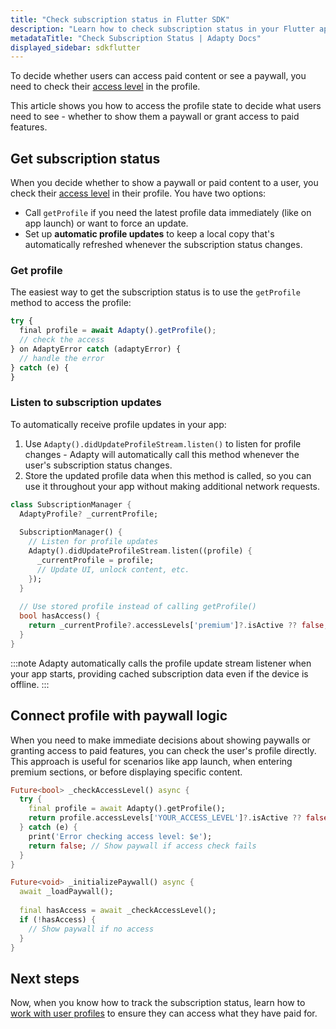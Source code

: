 ```yaml
---
title: "Check subscription status in Flutter SDK"
description: "Learn how to check subscription status in your Flutter app with Adapty."
metadataTitle: "Check Subscription Status | Adapty Docs"
displayed_sidebar: sdkflutter
---
```


To decide whether users can access paid content or see a paywall, you need to check their [access level](access-level.md) in the profile.

This article shows you how to access the profile state to decide what users need to see - whether to show them a paywall or grant access to paid features.

## Get subscription status

When you decide whether to show a paywall or paid content to a user, you check their [access level](access-level.md) in their profile. You have two options:

- Call `getProfile` if you need the latest profile data immediately (like on app launch) or want to force an update.
- Set up **automatic profile updates** to keep a local copy that's automatically refreshed whenever the subscription status changes.

### Get profile

The easiest way to get the subscription status is to use the `getProfile` method to access the profile:

```javascript showLineNumbers
try {
  final profile = await Adapty().getProfile();
  // check the access
} on AdaptyError catch (adaptyError) {
  // handle the error
} catch (e) {
}
```

### Listen to subscription updates

To automatically receive profile updates in your app:

1. Use `Adapty().didUpdateProfileStream.listen()` to listen for profile changes - Adapty will automatically call this method whenever the user's subscription status changes.
2. Store the updated profile data when this method is called, so you can use it throughout your app without making additional network requests.

```dart
class SubscriptionManager {
  AdaptyProfile? _currentProfile;
  
  SubscriptionManager() {
    // Listen for profile updates
    Adapty().didUpdateProfileStream.listen((profile) {
      _currentProfile = profile;
      // Update UI, unlock content, etc.
    });
  }
  
  // Use stored profile instead of calling getProfile()
  bool hasAccess() {
    return _currentProfile?.accessLevels['premium']?.isActive ?? false;
  }
}
```

:::note
Adapty automatically calls the profile update stream listener when your app starts, providing cached subscription data even if the device is offline.
:::

## Connect profile with paywall logic

When you need to make immediate decisions about showing paywalls or granting access to paid features, you can check the user's profile directly. This approach is useful for scenarios like app launch, when entering premium sections, or before displaying specific content.

```dart
Future<bool> _checkAccessLevel() async {
  try {
    final profile = await Adapty().getProfile();
    return profile.accessLevels['YOUR_ACCESS_LEVEL']?.isActive ?? false;
  } catch (e) {
    print('Error checking access level: $e');
    return false; // Show paywall if access check fails
  }
}

Future<void> _initializePaywall() async {
  await _loadPaywall();
  
  final hasAccess = await _checkAccessLevel();
  if (!hasAccess) {
    // Show paywall if no access
  }
}
``` 

## Next steps

Now, when you know how to track the subscription status, learn how to [work with user profiles](flutter-quickstart-identify.md) to ensure they can access what they have paid for.